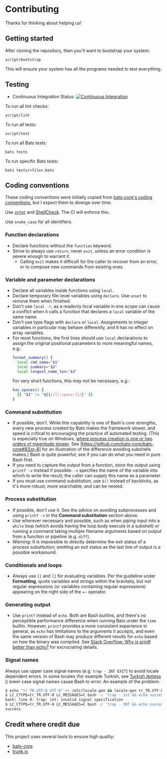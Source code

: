# Contributing

Thanks for thinking about helping us!

## Getting started

After cloning the repository, then you'll want to bootstrap your system:

```console
script/bootstrap
```

This will ensure your system has all the programs needed to test
everything.

## Testing

-   Continuous Integration Status: [![Continuous Integration](https://github.com/docwhat/bashables/actions/workflows/ci.yaml/badge.svg)](https://github.com/docwhat/bashables/actions/workflows/ci.yaml)

To run all lint checks:

```console
script/lint
```

To run all tests:

```console
script/test
```

To run all Bats tests:

```console
bats tests
```

To run specific Bats tests:

```console
bats tests/<file>.bats
```

## Coding conventions

These coding conventions were initially copied from [bats-core's coding
conventions](https://github.com/bats-core/bats-core/blob/ee374d6dcc33958049134165efece137d46e99b7/docs/CONTRIBUTING.md#coding-conventions),
but I expect them to diverge over time.

Use [`shfmt`](https://github.com/mvdan/sh#shfmt) and [ShellCheck](https://www.shellcheck.net/). The CI will enforce this.

Use `snake_case` for all identifiers.

### Function declarations

-   Declare functions without the `function` keyword.
-   Strive to always use `return`, never `exit`, unless an error condition is
    severe enough to warrant it.
    -   Calling `exit` makes it difficult for the caller to recover from an error,
        or to compose new commands from existing ones.

### Variable and parameter declarations

-   Declare all variables inside functions using `local`.
-   Declare temporary file-level variables using `declare`. Use `unset` to remove
    them when finished.
-   Don't use `local -r`, as a readonly local variable in one scope can cause a
    conflict when it calls a function that declares a `local` variable of the same
    name.
-   Don't use type flags with `declare` or `local`. Assignments to integer
    variables in particular may behave differently, and it has no effect on array
    variables.
-   For most functions, the first lines should use `local` declarations to
    assign the original positional parameters to more meaningful names, e.g.:
    ```bash
    format_summary() {
      local cmd_name="$1"
      local summary="$2"
      local longest_name_len="$3"
    ```
    For very short functions, this _may not_ be necessary, e.g.:
    ```bash
    has_spaces() {
      [[ "$1" != "${1//[[:space:]]/}" ]]
    }
    ```

### Command substitution

-   If possible, don't. While this capability is one of Bash's core strengths,
    every new process created by Bats makes the framework slower, and speed is
    critical to encouraging the practice of automated testing. (This is especially
    true on Windows, [where process creation is one or two orders of magnitude
    slower][win-slow]. See [https://github.com/bats-core/bats-core#8][pr-8] for an illustration of
    the difference avoiding subshells makes.) Bash is quite powerful; see if you
    can do what you need in pure Bash first.
-   If you need to capture the output from a function, store the output using
    `printf -v` instead if possible. `-v` specifies the name of the variable into
    which to write the result; the caller can supply this name as a parameter.
-   If you must use command substitution, use `$()` instead of backticks, as it's
    more robust, more searchable, and can be nested.

[win-slow]: https://rufflewind.com/2014-08-23/windows-bash-slow
[pr-8]: https://github.com/bats-core/bats-core/pull/8

### Process substitution

-   If possible, don't use it. See the advice on avoiding subprocesses and using
    `printf -v` in the **Command substitution** section above.
-   Use wherever necessary and possible, such as when piping input into a `while`
    loop (which avoids having the loop body execute in a subshell) or running a
    command taking multiple filename arguments based on output from a function or
    pipeline (e.g. `diff`).
-   _Warning_: It is impossible to directly determine the exit status of a process
    substitution; emitting an exit status as the last line of output is a possible
    workaround.

### Conditionals and loops

-   Always use `[[` and `]]` for evaluating variables. Per the guideline under
    **Formatting**, quote variables and strings within the brackets, but not
    regular expressions (or variables containing regular expressions) appearing
    on the right side of the `=~` operator.

### Generating output

-   Use `printf` instead of `echo`. Both are Bash builtins, and there's no
    perceptible performance difference when running Bats under the `time` builtin.
    However, `printf` provides a more consistent experience in general, as `echo`
    has limitations to the arguments it accepts, and even the same version of Bash
    may produce different results for `echo` based on how the binary was compiled.
    See [Stack Overflow: Why is printf better than echo?][printf-vs-echo] for
    excruciating details.

[printf-vs-echo]: https://unix.stackexchange.com/a/65819

### Signal names

Always use upper case signal names (e.g. `trap - INT EXIT`) to avoid locale
dependent errors. In some locales (for example Turkish, see
[Turkish dotless i](https://en.wikipedia.org/wiki/Dotted_and_dotless_I)) lower
case signal names cause Bash to error. An example of the problem:

```bash
$ echo "tr_TR.UTF-8 UTF-8" >> /etc/locale.gen && locale-gen tr_TR.UTF-8 # Ubuntu derivatives
$ LC_CTYPE=tr_TR.UTF-8 LC_MESSAGES=C bash -c 'trap - int && echo success'
bash: line 0: trap: int: invalid signal specification
$ LC_CTYPE=tr_TR.UTF-8 LC_MESSAGES=C bash -c 'trap - INT && echo success'
success
```

## Credit where credit due

This project uses several tools to ensure high quality:

-   [bats-core](https://bats-core.readthedocs.io/)
-   [trunk.io](https://docs.trunk.io)
